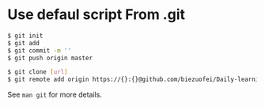 # Use defaul script From .git

```bash
$ git init
$ git add
$ git commit -m ''
$ git push origin master

$ git clone [url]
$ git remote add origin https://{}:{}@github.com/biezuofei/Daily-learning-records.git
```

See `man git` for more details.
